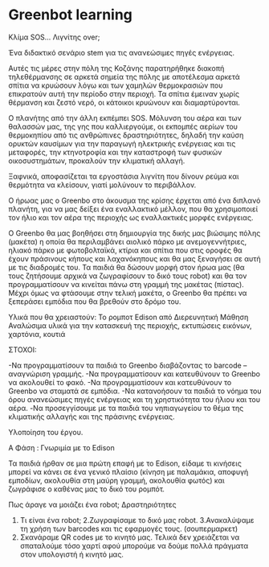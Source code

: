 # Greenbot learning
Κλίμα SOS… Λιγνίτης over;

Ένα διδακτικό σενάριο stem για τις ανανεώσιμες πηγές ενέργειας.

Αυτές τις μέρες στην πόλη της Κοζάνης παρατηρήθηκε διακοπή τηλεθέρμανσης σε αρκετά σημεία της πόλης με αποτέλεσμα αρκετά σπίτια να κρυώσουν λόγω και των χαμηλών θερμοκρασιών που επικρατούν αυτή την περίοδο στην περιοχή. Τα σπίτια έμειναν χωρίς θέρμανση και ζεστό νερό, οι κάτοικοι κρυώνουν και διαμαρτύρονται.

O πλανήτης από την άλλη εκπέμπει SOS. Μόλυνση του αέρα και των θαλασσών μας, της γης που καλλιεργούμε, οι εκπομπές αερίων του θερμοκηπίου από τις ανθρώπινες δραστηριότητες, δηλαδή την καύση ορυκτών καυσίμων για την παραγωγή ηλεκτρικής ενέργειας και τις μεταφορές, την κτηνοτροφία και την καταστροφή των φυσικών οικοσυστημάτων, προκαλούν την κλιματική αλλαγή.

Ξαφνικά, αποφασίζεται τα εργοστάσια λιγνίτη που δίνουν ρεύμα και θερμότητα να κλείσουν, γιατί μολύνουν το περιβάλλον. 

Ο ήρωας μας ο Greenbo στο άκουσμα της κρίσης έρχεται από ένα διπλανό πλανήτη, για να μας δείξει ένα εναλλακτικό μέλλον, που θα χρησιμοποιεί τον ήλιο και τον αέρα της περιοχής ως εναλλακτικές μορφές ενέργειας.

Ο Greenbo θα μας βοηθήσει στη δημιουργία της δικής μας βιώσιμης πόλης (μακέτα) η οποία θα περιλαμβάνει αιολικό πάρκο με ανεμογεννήτριες, ηλιακό πάρκο με φωτοβολταϊκά, κτίρια και σπίτια που στις οροφές θα έχουν πράσινους κήπους και λαχανόκηπους και θα μας ξεναγήσει σε αυτή με τις διαδρομές του. Τα παιδιά θα δώσουν μορφή στον ήρωα μας (θα τους ζητήσουμε αρχικά να ζωγραφίσουν το δικό τους robot) και θα τον προγραμματίσουν να κινείται πάνω στη γραμμή της μακέτας (πίστας). Μέχρι όμως να φτάσουμε στην τελική μακέτα, ο Greenbo θα πρέπει να ξεπεράσει εμπόδια που θα βρεθούν στο δρόμο του.

Υλικά που θα χρειαστούν: 
Το ρομποτ Edison από Διερευνητική Μάθηση
Αναλώσιμα υλικά για την κατασκευή της περιοχής, εκτυπώσεις εικόνων, χαρτόνια, κουτιά

ΣΤΟΧΟΙ:

-Να προγραμματίσουν τα παιδιά το Greenbo διαβάζοντας το barcode – αναγνώριση γραμμής.
-Να προγραμματίσουν και κατευθύνουν το Greenbo να ακολουθεί το φακό.
-Να προγραμματίσουν και κατευθύνουν το Greenbo να σταματά σε εμπόδια.
-Να κατανοήσουν τα παιδιά το νόημα του όρου ανανεώσιμες πηγές ενέργειας και τη χρηστικότητα του ήλιου και του αέρα.
-Nα προσεγγίσουμε με τα παιδιά του νηπιαγωγείου το θέμα της κλιματικής αλλαγής και της πράσινης ενέργειας.

Υλοποίηση του έργου.

Α Φάση : Γνωριμία με το Edison

Τα παιδιά ήρθαν σε μια πρώτη επαφή με το Edison, είδαμε τι κινήσεις μπορεί να κάνει σε ένα γενικό πλαίσιο (κίνηση με παλαμάκια, αποφυγή εμποδίων, ακολουθία στη μαύρη γραμμή, ακολουθία φωτός) και ζωγράφισε ο καθένας μας το δικό του ρομπότ.

Πως άραγε να μοιάζει ένα robot;
Δραστηριότητες
1. Τι είναι ένα robot;
2.Ζωγραφίσαμε το δικό μας robot.
3.Ανακαλύψαμε τη χρήση των barcodes και τις εφαρμογές τους. (σουπερμαρκετ)
4. Σκανάραμε QR codes με το κινητό μας. Τελικά δεν χρειάζεται να σπαταλούμε τόσο χαρτί αφού μπορούμε να δούμε πολλά πράγματα στον υπολογιστή ή κινητό μας.
